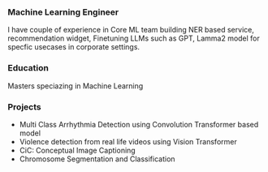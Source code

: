 ### Machine Learning Engineer

 I have couple of experience in Core ML team building NER based service, recommendation widget, Finetuning LLMs such as GPT, Lamma2 model for specfic usecases in corporate settings.

### Education
Masters speciazing in Machine Learning

### Projects
* Multi Class Arrhythmia Detection using Convolution Transformer based model
* Violence detection from real life videos using Vision Transformer
* CiC: Conceptual Image Captioning
* Chromosome Segmentation and Classification



